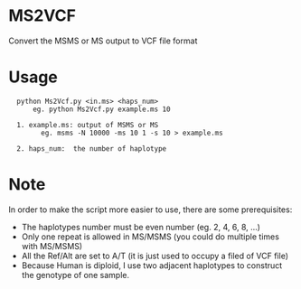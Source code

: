 MS2VCF
=================
Convert the MSMS or MS output to VCF file format

Usage
=================
      python Ms2Vcf.py <in.ms> <haps_num>
          eg. python Ms2Vcf.py example.ms 10

      1. example.ms: output of MSMS or MS
            eg. msms -N 10000 -ms 10 1 -s 10 > example.ms

      2. haps_num:  the number of haplotype

Note
==================
In order to make the script more easier to use, there are some prerequisites:

* The haplotypes number must be even number (eg. 2, 4, 6, 8, ...)
* Only one repeat is allowed in MS/MSMS (you could do multiple times with MS/MSMS)
* All the Ref/Alt are set to A/T (it is just used to occupy a filed of VCF file)
* Because Human is diploid, I use two adjacent haplotypes to construct the genotype of one sample.
